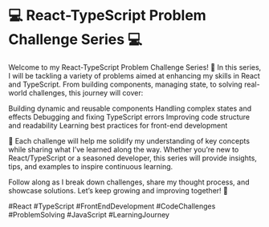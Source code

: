 # 💻 React-TypeScript Problem Challenge Series 💻
Welcome to my React-TypeScript Problem Challenge Series! 🎯 In this series, I will be tackling a variety of problems aimed at enhancing my skills in React and TypeScript. From building components, managing state, to solving real-world challenges, this journey will cover:

Building dynamic and reusable components
Handling complex states and effects
Debugging and fixing TypeScript errors
Improving code structure and readability
Learning best practices for front-end development

🚀 Each challenge will help me solidify my understanding of key concepts while sharing what I’ve learned along the way. Whether you’re new to React/TypeScript or a seasoned developer, this series will provide insights, tips, and examples to inspire continuous learning.

Follow along as I break down challenges, share my thought process, and showcase solutions. Let’s keep growing and improving together! 🙌

#React #TypeScript #FrontEndDevelopment #CodeChallenges #ProblemSolving #JavaScript #LearningJourney
